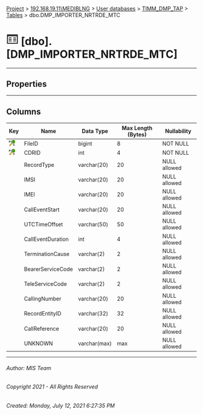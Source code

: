 #### 

[Project](../../../../index.md) > [192.168.19.11\\MEDIBLNG](../../../index.md) > [User databases](../../index.md) > [TIMM_DMP_TAP](../index.md) > [Tables](Tables.md) > dbo.DMP_IMPORTER_NRTRDE_MTC

# ![Tables](../../../../Images/Table32.png) [dbo].[DMP_IMPORTER_NRTRDE_MTC]

---

## <a name="#properties"></a>Properties



---

## <a name="#columns"></a>Columns

| Key | Name | Data Type | Max Length (Bytes) | Nullability |
|---|---|---|---|---|
| [![Cluster Primary Key PK_MTC: FileID\CDRID](../../../../Images/pkcluster.png)](#indexes) | FileID | bigint | 8 | NOT NULL |
| [![Cluster Primary Key PK_MTC: FileID\CDRID](../../../../Images/pkcluster.png)](#indexes) | CDRID | int | 4 | NOT NULL |
|  | RecordType | varchar(20) | 20 | NULL allowed |
|  | IMSI | varchar(20) | 20 | NULL allowed |
|  | IMEI | varchar(20) | 20 | NULL allowed |
|  | CallEventStart | varchar(20) | 20 | NULL allowed |
|  | UTCTimeOffset | varchar(50) | 50 | NULL allowed |
|  | CallEventDuration | int | 4 | NULL allowed |
|  | TerminationCause | varchar(2) | 2 | NULL allowed |
|  | BearerServiceCode | varchar(2) | 2 | NULL allowed |
|  | TeleServiceCode | varchar(2) | 2 | NULL allowed |
|  | CallingNumber | varchar(20) | 20 | NULL allowed |
|  | RecordEntityID | varchar(32) | 32 | NULL allowed |
|  | CallReference | varchar(20) | 20 | NULL allowed |
|  | UNKNOWN | varchar(max) | max | NULL allowed |


---

###### Author:  MIS Team

###### Copyright 2021 - All Rights Reserved

###### Created: Monday, July 12, 2021 6:27:35 PM


